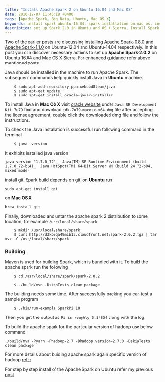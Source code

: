 ```yaml
---
title: "Install Apache Spark 2 on Ubuntu 16.04 and Mac OS"
date: 2016-12-07 11:45:18 +0400
tags: [Apache Spark, Big Data, Ubuntu, Mac OS X]
keywords: install spark ubuntu-16.04, spark installation on mac os, installing spark on linux, installing apache spark 2.0, spark-2.0.2 installation, apache spark 2 installation on unix, install spark in ubuntu Mac OS X, how to install apache spark 2, apache spark cluster on Mac OS X, install spark ubuntu 16.04, spark on OS X Yosemite, install spark on Ubuntu server, spark ubuntu LTS install, spark-2 setup tutorial, spark 2 single machine, spark 2 setup ubuntu machine
description: set up Spark 2.0 in Ubuntu and OS X Sierra, Install Spark 2 on MAC OS, Apache Spark 2 set up in Linux
---
```

Two of the earlier posts are discussing installing [Apache Spark-0.8.0](/blog/2013/11/26/installing-apache-spark-on-ubuntu-1204/) and [Apache Spark-1.1.0](/blog/2014/10/31/install-apache-spark-on-ubuntu-14-dot-04/) on Ubuntu-12.04 and Ubuntu-14.04 respectively. In this post you can discover necessary actions to set up **Apache Spark-2.0.2** on Ubuntu 16.04 and Mac OS X Sierra. For enhanced guidance refer above mentioned posts.
<!--more--> 

Java should be installed in the machine to run Apache Spark. The subsequent commands help quickly install Java in **Ubuntu** machine.
```
	$ sudo apt-add-repository ppa:webupd8team/java
	$ sudo apt-get update
	$ sudo apt-get install oracle-java7-installer
```

To install Java in **Mac OS X** visit [oracle website](http://www.oracle.com/technetwork/java/javase/downloads/jdk7-downloads-1880260.html
) under `Java SE Development Kit 7u79` find and download `jdk-7u79-macosx-x64.dmg` file after accepting the license agreement, double click the downloaded dmg file and follow the instructions.

To check the Java installation is successful run following command in the terminal
```
	$ java -version
```
It exhibits installed java version

`
java version "1.7.0_72"_ 
Java(TM) SE Runtime Environment (build 1.7.0_72-b14)_ 
Java HotSpot(TM) 64-Bit Server VM (build 24.72-b04, mixed mode)
`

install git. Spark build depends on git. 
on **Ubuntu** run 
```
sudo apt-get install git
```
on **Mac OS X**
```
brew install git
```

Finally, downloaded and untar the apache spark 2 distribution to some location, for example `/usr/local/share/spark`.
```
	$ mkdir /usr/local/share/spark
	$ curl http://d3kbcqa49mib13.cloudfront.net/spark-2.0.2.tgz | tar xvz -C /usr/local/share/spark
```
### Building

Maven is used for building Spark, which is bundled with it. To build the apache spark run the following
```
	$ cd /usr/local/share/spark/spark-2.0.2

	$ ./build/mvn -DskipTests clean package
```
The building needs some time. After successfully packing you can test a sample program
```
	$ ./bin/run-example SparkPi 10
```
Then you get the output as `Pi is roughly 3.14634` along with the log. 

To build the apache spark for the particular version of hadoop use below command

```
./build/mvn -Pyarn -Phadoop-2.7 -Dhadoop.version=2.7.0 -DskipTests clean package
```
For more details about buiding apache spark again specific version of hadoop [refer](http://spark.apache.org/docs/latest/building-spark.html#specifying-the-hadoop-version) 

For step by step install of the Apache Spark on Ubuntu refer my previous [post](/blog/2014/10/31/install-apache-spark-on-ubuntu-14-dot-04/)
